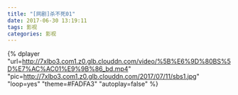 ```yaml
---
title: "[网剧]杀不死01"
date: 2017-06-30 13:19:11
tags: 影视
categories: 影视
---
```


<!-- more -->  
  
{% dplayer "url=http://7xlbo3.com1.z0.glb.clouddn.com/video/%5B%E6%9D%80BS%5D%E7%AC%AC01%E9%9B%86_bd.mp4" "pic=http://7xlbo3.com1.z0.glb.clouddn.com/2017/07/11/sbs1.jpg" "loop=yes" "theme=#FADFA3" "autoplay=false"  %}  
